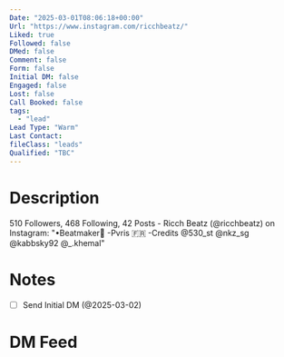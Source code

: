 ```yaml
---
Date: "2025-03-01T08:06:18+00:00"
Url: "https://www.instagram.com/ricchbeatz/"
Liked: true
Followed: false
DMed: false
Comment: false
Form: false
Initial DM: false
Engaged: false
Lost: false
Call Booked: false
tags:
  - "lead"
Lead Type: "Warm"
Last Contact:
fileClass: "leads"
Qualified: "TBC"
---
```

# Description
510 Followers, 468 Following, 42 Posts - Ricch Beatz (@ricchbeatz) on Instagram: "•Beatmaker🎹
-Pvris 🇫🇷
-Credits @530_st @nkz_sg @kabbsky92 @_.khemal"
# Notes
- [ ] Send Initial DM (@2025-03-02)
# DM Feed